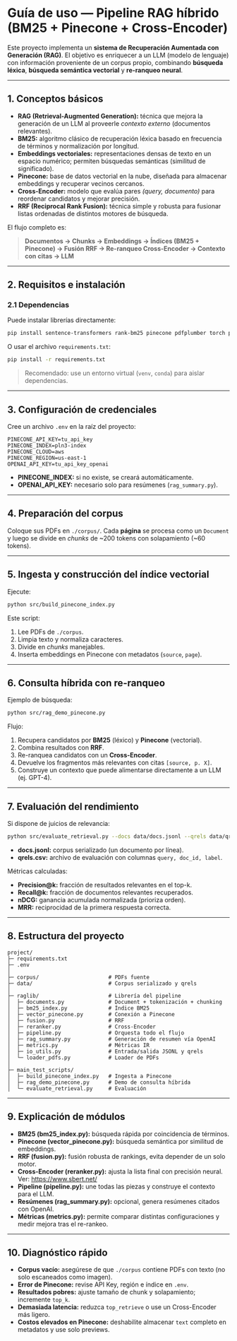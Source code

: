 # Guía de uso — Pipeline RAG híbrido (BM25 + Pinecone + Cross-Encoder)

Este proyecto implementa un **sistema de Recuperación Aumentada con Generación (RAG)**.
El objetivo es enriquecer a un LLM (modelo de lenguaje) con información proveniente de un corpus propio, combinando **búsqueda léxica**, **búsqueda semántica vectorial** y **re-ranqueo neural**.

---

## 1. Conceptos básicos

* **RAG (Retrieval-Augmented Generation):** técnica que mejora la generación de un LLM al proveerle *contexto externo* (documentos relevantes).
* **BM25:** algoritmo clásico de recuperación léxica basado en frecuencia de términos y normalización por longitud.
* **Embeddings vectoriales:** representaciones densas de texto en un espacio numérico; permiten búsquedas semánticas (similitud de significado).
* **Pinecone:** base de datos vectorial en la nube, diseñada para almacenar embeddings y recuperar vecinos cercanos.
* **Cross-Encoder:** modelo que evalúa pares *(query, documento)* para reordenar candidatos y mejorar precisión.
* **RRF (Reciprocal Rank Fusion):** técnica simple y robusta para fusionar listas ordenadas de distintos motores de búsqueda.

El flujo completo es:

> **Documentos → Chunks → Embeddings → Índices (BM25 + Pinecone) → Fusión RRF → Re-ranqueo Cross-Encoder → Contexto con citas → LLM**

---

## 2. Requisitos e instalación

### 2.1 Dependencias

Puede instalar librerías directamente:

```bash
pip install sentence-transformers rank-bm25 pinecone pdfplumber torch pandas scikit-learn python-dotenv
```

O usar el archivo `requirements.txt`:

```bash
pip install -r requirements.txt
```

> Recomendado: use un entorno virtual (`venv`, `conda`) para aislar dependencias.

---

## 3. Configuración de credenciales

Cree un archivo `.env` en la raíz del proyecto:

```env
PINECONE_API_KEY=tu_api_key
PINECONE_INDEX=pln3-index
PINECONE_CLOUD=aws
PINECONE_REGION=us-east-1
OPENAI_API_KEY=tu_api_key_openai
```

* **PINECONE\_INDEX:** si no existe, se creará automáticamente.
* **OPENAI\_API\_KEY:** necesario solo para resúmenes (`rag_summary.py`).

---

## 4. Preparación del corpus

Coloque sus PDFs en `./corpus/`.
Cada **página** se procesa como un `Document` y luego se divide en *chunks* de \~200 tokens con solapamiento (\~60 tokens).

---

## 5. Ingesta y construcción del índice vectorial

Ejecute:

```bash
python src/build_pinecone_index.py
```

Este script:

1. Lee PDFs de `./corpus`.
2. Limpia texto y normaliza caracteres.
3. Divide en *chunks* manejables.
4. Inserta embeddings en Pinecone con metadatos (`source`, `page`).

---

## 6. Consulta híbrida con re-ranqueo

Ejemplo de búsqueda:

```bash
python src/rag_demo_pinecone.py
```

Flujo:

1. Recupera candidatos por **BM25** (léxico) y **Pinecone** (vectorial).
2. Combina resultados con **RRF**.
3. Re-ranquea candidatos con un **Cross-Encoder**.
4. Devuelve los fragmentos más relevantes con citas `[source, p. X]`.
5. Construye un contexto que puede alimentarse directamente a un LLM (ej. GPT-4).

---

## 7. Evaluación del rendimiento

Si dispone de juicios de relevancia:

```bash
python src/evaluate_retrieval.py --docs data/docs.jsonl --qrels data/qrels.csv
```

* **docs.jsonl:** corpus serializado (un documento por línea).
* **qrels.csv:** archivo de evaluación con columnas `query, doc_id, label`.

Métricas calculadas:

* **Precision\@k:** fracción de resultados relevantes en el top-k.
* **Recall\@k:** fracción de documentos relevantes recuperados.
* **nDCG:** ganancia acumulada normalizada (prioriza orden).
* **MRR:** reciprocidad de la primera respuesta correcta.

---

## 8. Estructura del proyecto

```
project/
├─ requirements.txt
├─ .env
│
├─ corpus/                      # PDFs fuente
├─ data/                        # Corpus serializado y qrels
│
├─ raglib/                      # Librería del pipeline
│  ├─ documents.py              # Document + tokenización + chunking
│  ├─ bm25_index.py             # Índice BM25
│  ├─ vector_pinecone.py        # Conexión a Pinecone
│  ├─ fusion.py                 # RRF
│  ├─ reranker.py               # Cross-Encoder
│  ├─ pipeline.py               # Orquesta todo el flujo
│  ├─ rag_summary.py            # Generación de resumen vía OpenAI
│  ├─ metrics.py                # Métricas IR
│  ├─ io_utils.py               # Entrada/salida JSONL y qrels
│  └─ loader_pdfs.py            # Loader de PDFs
│
├─ main_test_scripts/
│  ├─ build_pinecone_index.py   # Ingesta a Pinecone
│  ├─ rag_demo_pinecone.py      # Demo de consulta híbrida
│  └─ evaluate_retrieval.py     # Evaluación
```

---

## 9. Explicación de módulos

* **BM25 (bm25\_index.py):** búsqueda rápida por coincidencia de términos.
* **Pinecone (vector\_pinecone.py):** búsqueda semántica por similitud de embeddings.
* **RRF (fusion.py):** fusión robusta de rankings, evita depender de un solo motor.
* **Cross-Encoder (reranker.py):** ajusta la lista final con precisión neural. Ver: https://www.sbert.net/
* **Pipeline (pipeline.py):** une todas las piezas y construye el contexto para el LLM.
* **Resúmenes (rag\_summary.py):** opcional, genera resúmenes citados con OpenAI.
* **Métricas (metrics.py):** permite comparar distintas configuraciones y medir mejora tras el re-rankeo.

---

## 10. Diagnóstico rápido

* **Corpus vacío:** asegúrese de que `./corpus` contiene PDFs con texto (no solo escaneados como imagen).
* **Error de Pinecone:** revise API Key, región e índice en `.env`.
* **Resultados pobres:** ajuste tamaño de chunk y solapamiento; incremente `top_k`.
* **Demasiada latencia:** reduzca `top_retrieve` o use un Cross-Encoder más ligero.
* **Costos elevados en Pinecone:** deshabilite almacenar `text` completo en metadatos y use solo previews.


